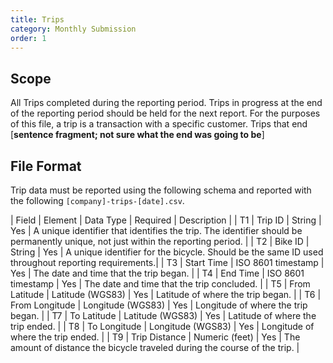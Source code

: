 ```yaml
---
title: Trips
category: Monthly Submission
order: 1
---
```


## Scope

All Trips completed during the reporting period.  Trips in progress at the end of the reporting period should be held for the next report.  For the purposes of this file, a trip is a transaction with a specific customer. Trips that end [**sentence fragment; not sure what the end was going to be**]

## File Format

Trip data must be reported using the following schema and reported with the following `[company]-trips-[date].csv`.

| Field | Element        | Data Type           | Required | Description                                                                                       |
|  T1   | Trip ID        | String              |   Yes    | A unique identifier that identifies the trip. The identifier should be permanently unique, not just within the reporting period.                                                    |
|  T2   | Bike ID        | String              |   Yes    | A unique identifier for the bicycle. Should be the same ID used throughout reporting requirements.|
|  T3   | Start Time     | ISO 8601 timestamp  |   Yes    | The date and time that the trip began.                                                            |
|  T4   | End Time       | ISO 8601 timestamp  |   Yes    | The date and time that the trip concluded.                                                        |
|  T5   | From Latitude  | Latitude (WGS83)    |   Yes    | Latitude of where the trip began.                                                                 |
|  T6   | From Longitude | Longitude (WGS83)   |   Yes    | Longitude of where the trip began.                                                                |
|  T7   | To Latitude    | Latitude (WGS83)    |   Yes    | Latitude of where the trip ended.                                                                 |
|  T8   | To Longitude   | Longitude (WGS83)   |   Yes    | Longitude of where the trip ended.                                                                |
|  T9   | Trip Distance  | Numeric (feet)      |   Yes    | The amount of distance the bicycle traveled during the course of the trip.                        |


